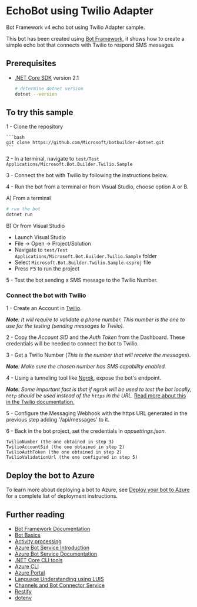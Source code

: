 ﻿# EchoBot using Twilio Adapter

Bot Framework v4 echo bot using Twilio Adapter sample.

This bot has been created using [Bot Framework](https://dev.botframework.com), it shows how to create a simple echo bot that connects with Twilio to respond SMS messages.

## Prerequisites

- [.NET Core SDK](https://dotnet.microsoft.com/download) version 2.1

  ```bash
  # determine dotnet version
  dotnet --version
  ```

## To try this sample

1 - Clone the repository

    ```bash
    git clone https://github.com/Microsoft/botbuilder-dotnet.git
    ```

2 - In a terminal, navigate to `test/Test Applications/Microsoft.Bot.Builder.Twilio.Sample`

3 - Connect the bot with Twilio by following the instructions below.

4 - Run the bot from a terminal or from Visual Studio, choose option A or B.

  A) From a terminal

  ```bash
  # run the bot
  dotnet run
  ```

  B) Or from Visual Studio

  - Launch Visual Studio
  - File -> Open -> Project/Solution
  - Navigate to `test/Test Applications/Microsoft.Bot.Builder.Twilio.Sample` folder
  - Select `Microsoft.Bot.Builder.Twilio.Sample.csproj` file
  - Press <kbd>F5</kbd> to run the project

5 - Test the bot sending a SMS message to the Twilio Number.

### Connect the bot with Twilio

1 - Create an Account in [Twilio](https://www.twilio.com/console).

_**Note**: It will require to validate a phone number. This number is the one to use for the testing (sending messages to Twilio)._

2 - Copy the _Account SID_ and the _Auth Token_ from the Dashboard. These credentials will be needed to connect the bot to Twilio.

3 - Get a Twilio Number (_This is the number that will receive the messages_).

_**Note**: Make sure the chosen number has SMS capability enabled._

4 - Using a tunneling tool like [Ngrok](https://ngrok.com/download), expose the bot's endpoint.

_**Note**:  Some important fact is that if ngrok will be used to test the bot locally, `http` should be used instead of the `https` in the URL._
    [Read more about this in the Twilio documentation.](https://www.twilio.com/docs/usage/tutorials/how-to-secure-your-csharp-aspnet-core-app-by-validating-incoming-twilio-requests#use-the-filter-attribute-with-our-twilio-webhooks)

5 - Configure the Messaging Webhook with the https URL generated in the previous step adding '/api/messages' to it.

6 - Back in the bot project, set the credentials in _appsettings.json_.

    TwilioNumber (the one obtained in step 3)
    TwilioAccountSid (the one obtained in step 2)
    TwilioAuthToken (the one obtained in step 2)
    TwilioValidationUrl (the one configured in step 5)

    


## Deploy the bot to Azure

To learn more about deploying a bot to Azure, see [Deploy your bot to Azure](https://aka.ms/azuredeployment) for a complete list of deployment instructions.

## Further reading

- [Bot Framework Documentation](https://docs.botframework.com)
- [Bot Basics](https://docs.microsoft.com/azure/bot-service/bot-builder-basics?view=azure-bot-service-4.0)
- [Activity processing](https://docs.microsoft.com/en-us/azure/bot-service/bot-builder-concept-activity-processing?view=azure-bot-service-4.0)
- [Azure Bot Service Introduction](https://docs.microsoft.com/azure/bot-service/bot-service-overview-introduction?view=azure-bot-service-4.0)
- [Azure Bot Service Documentation](https://docs.microsoft.com/azure/bot-service/?view=azure-bot-service-4.0)
- [.NET Core CLI tools](https://docs.microsoft.com/en-us/dotnet/core/tools/?tabs=netcore2x)
- [Azure CLI](https://docs.microsoft.com/cli/azure/?view=azure-cli-latest)
- [Azure Portal](https://portal.azure.com)
- [Language Understanding using LUIS](https://docs.microsoft.com/en-us/azure/cognitive-services/luis/)
- [Channels and Bot Connector Service](https://docs.microsoft.com/en-us/azure/bot-service/bot-concepts?view=azure-bot-service-4.0)
- [Restify](https://www.npmjs.com/package/restify)
- [dotenv](https://www.npmjs.com/package/dotenv)